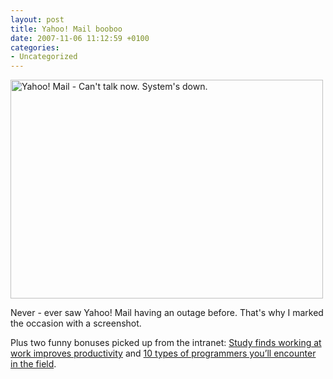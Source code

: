 ```yaml
---
layout: post
title: Yahoo! Mail booboo
date: 2007-11-06 11:12:59 +0100
categories:
- Uncategorized
---
```

<a href="https://content.rusiczki.net/blogpics/yahoo-mail-down.php" onclick="window.open('https://content.rusiczki.net/blogpics/yahoo-mail-down.php','popup','width=782,height=548,scrollbars=no,resizable=no,toolbar=no,directories=no,location=no,menubar=no,status=no,left=0,top=0'); return false"><img src="https://content.rusiczki.net/blogpics/yahoo-mail-down-thumb.gif" width="500" height="350" border="0" alt="Yahoo! Mail - Can't talk now. System's down." class="image"/></a>

Never - ever saw Yahoo! Mail having an outage before. That's why I marked the occasion with a screenshot.

Plus two funny bonuses picked up from the intranet: <a href="http://www.theonion.com/content/news/study_finds_working_at_work">Study finds working at work improves productivity</a> and <a href="http://blogs.techrepublic.com.com/10things/?p=262">10 types of programmers you’ll encounter in the field</a>.
